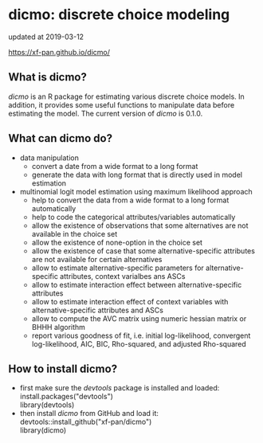 # dicmo: discrete choice modeling
updated at 2019-03-12

https://xf-pan.github.io/dicmo/

## What is dicmo?
*dicmo* is an R package for estimating various discrete choice models. In addition, it provides some useful functions to manipulate data before estimating the model. The current version of *dicmo* is 0.1.0.

## What can dicmo do?
* data manipulation
  * convert a date from a wide format to a long format
  * generate the data with long format that is directly used in model estimation
* multinomial logit model estimation using maximum likelihood approach
  * help to convert the data from a wide format to a long format automatically
  * help to code the categorical attributes/variables automatically
  * allow the existence of observations that some alternatives are not available in the choice set
  * allow the existence of none-option in the choice set
  * allow the existence of case that some alternative-specific attributes are not available for certain alternatives
  * allow to estimate alternative-specific parameters for alternative-specific attributes, context varialbes ans ASCs
  * allow to estimate interaction effect between alternative-specific attributes
  * allow to estimate interaction effect of context variables with alternative-specific attributes and ASCs
  * allow to compute the AVC matrix using numeric hessian matrix or BHHH algorithm
  * report various goodness of fit, i.e. initial log-likelihood, convergent log-likelihood, AIC, BIC, Rho-squared, and adjusted Rho-squared

## How to install dicmo?
* first make sure the *devtools* package is installed and loaded:  
  install.packages("devtools")  
  library(devtools)  
* then install *dicmo* from GitHub and load it:  
  devtools::install_github("xf-pan/dicmo")  
  library(dicmo)  
  
